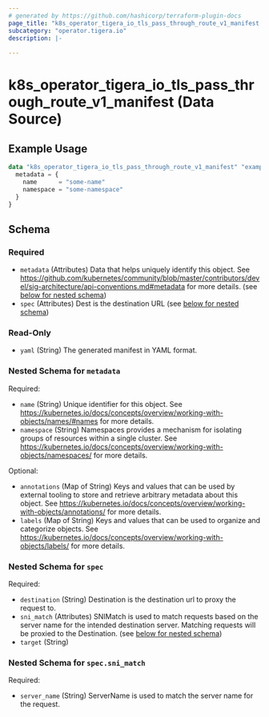 ```yaml
---
# generated by https://github.com/hashicorp/terraform-plugin-docs
page_title: "k8s_operator_tigera_io_tls_pass_through_route_v1_manifest Data Source - terraform-provider-k8s"
subcategory: "operator.tigera.io"
description: |-
  
---
```


# k8s_operator_tigera_io_tls_pass_through_route_v1_manifest (Data Source)



## Example Usage

```terraform
data "k8s_operator_tigera_io_tls_pass_through_route_v1_manifest" "example" {
  metadata = {
    name      = "some-name"
    namespace = "some-namespace"
  }
}
```

<!-- schema generated by tfplugindocs -->
## Schema

### Required

- `metadata` (Attributes) Data that helps uniquely identify this object. See https://github.com/kubernetes/community/blob/master/contributors/devel/sig-architecture/api-conventions.md#metadata for more details. (see [below for nested schema](#nestedatt--metadata))
- `spec` (Attributes) Dest is the destination URL (see [below for nested schema](#nestedatt--spec))

### Read-Only

- `yaml` (String) The generated manifest in YAML format.

<a id="nestedatt--metadata"></a>
### Nested Schema for `metadata`

Required:

- `name` (String) Unique identifier for this object. See https://kubernetes.io/docs/concepts/overview/working-with-objects/names/#names for more details.
- `namespace` (String) Namespaces provides a mechanism for isolating groups of resources within a single cluster. See https://kubernetes.io/docs/concepts/overview/working-with-objects/namespaces/ for more details.

Optional:

- `annotations` (Map of String) Keys and values that can be used by external tooling to store and retrieve arbitrary metadata about this object. See https://kubernetes.io/docs/concepts/overview/working-with-objects/annotations/ for more details.
- `labels` (Map of String) Keys and values that can be used to organize and categorize objects. See https://kubernetes.io/docs/concepts/overview/working-with-objects/labels/ for more details.


<a id="nestedatt--spec"></a>
### Nested Schema for `spec`

Required:

- `destination` (String) Destination is the destination url to proxy the request to.
- `sni_match` (Attributes) SNIMatch is used to match requests based on the server name for the intended destination server. Matching requests will be proxied to the Destination. (see [below for nested schema](#nestedatt--spec--sni_match))
- `target` (String)

<a id="nestedatt--spec--sni_match"></a>
### Nested Schema for `spec.sni_match`

Required:

- `server_name` (String) ServerName is used to match the server name for the request.
